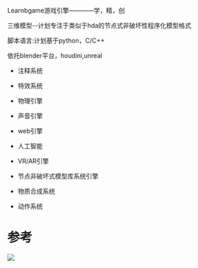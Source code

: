 Learnbgame游戏引擎————学，精，创

三维模型--计划专注于类似于hda的节点式非破坏性程序化模型格式

脚本语言:计划基于python，C/C++

依托blender平台，houdini,unreal

*	注释系统

*	特效系统

*	物理引擎

*	声音引擎

*	web引擎

*	人工智能

*	VR/AR引擎

*	节点非破坏式模型库系统引擎

*	物质合成系统

*	动作系统

# 参考

![](https://github.com/BlenderCN/Learnbgame/blob/master/mDrivEngine/game104.jpg)
